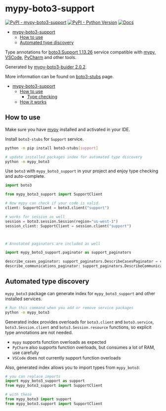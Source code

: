 # mypy-boto3-support

[![PyPI - mypy-boto3-support](https://img.shields.io/pypi/v/mypy-boto3-support.svg?color=blue)](https://pypi.org/project/mypy-boto3-support)
[![PyPI - Python Version](https://img.shields.io/pypi/pyversions/mypy-boto3-support.svg?color=blue)](https://pypi.org/project/mypy-boto3-support)
[![Docs](https://img.shields.io/readthedocs/mypy-boto3-builder.svg?color=blue)](https://mypy-boto3-builder.readthedocs.io/)

- [mypy-boto3-support](#mypy-boto3-support)
  - [How to use](#how-to-use)
  - [Automated type discovery](#automated-type-discovery)


Type annotations for
[boto3.Support 1.13.26](https://boto3.amazonaws.com/v1/documentation/api/1.13.26/reference/services/support.html#Support) service
compatible with [mypy](https://github.com/python/mypy), [VSCode](https://code.visualstudio.com/),
[PyCharm](https://www.jetbrains.com/pycharm/) and other tools.

Generated by [mypy-boto3-buider 2.0.2](https://github.com/vemel/mypy_boto3_builder).

More information can be found on [boto3-stubs](https://pypi.org/project/boto3-stubs/) page.

- [mypy-boto3-support](#mypy-boto3-support)
  - [How to use](#how-to-use)
    - [Type checking](#type-checking)
  - [How it works](#how-it-works)

## How to use

Make sure you have [mypy](https://github.com/python/mypy) installed and activated in your IDE.

Install `boto3-stubs` for `Support` service.

```bash
python -m pip install boto3-stubs[support]

# update installed packages index for automated type discovery
python -m mypy_boto3
```

Use `boto3` with `mypy_boto3_support` in your project and enjoy type checking and auto-complete.

```python
import boto3

from mypy_boto3_support import SupportClient

# Now mypy can check if your code is valid.
client: SupportClient = boto3.client("support")

# works for session as well
session = boto3.session.Session(region="us-west-1")
session_client: SupportClient = session.client("support")



# Annotated paginators are included as well

import mypy_boto3_support.paginator as support_paginators

describe_cases_paginator: support_paginators.DescribeCasesPaginator = client.get_paginator("describe_cases")
describe_communications_paginator: support_paginators.DescribeCommunicationsPaginator = client.get_paginator("describe_communications")
```

## Automated type discovery

`mypy_boto3` package can generate index for `mypy_boto3_support` and other installed services.

```bash
# Run this command when you add or remove service packages
python -m mypy_boto3
```

Generated index provides overloads for `boto3.client` and `boto3.service`,
`boto3.Session.client` and `boto3.Session.resource` functions,
so explicit type annotations are not needed.

- `mypy` supports function overloads as expected
- `PyCharm` also supports function overloads, but consumes a lot of RAM, use carefully
- `VSCode` does not currently support function overloads

Also, generated index allows you to import types from `mypy_boto3`:

```python
# you can replace imports
import mypy_boto3_support as support
from mypy_boto3_support import SupportClient

# with these
from mypy_boto3 import support
from mypy_boto3.support import SupportClient
```